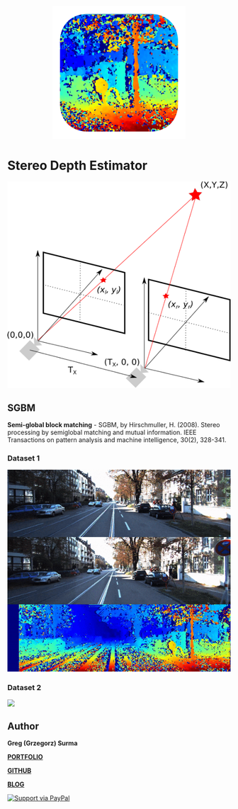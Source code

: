<h3 align="center">
  <img src="assets/stereo_depth_estimator_icon_web.png" width="300">
</h3>

# Stereo Depth Estimator

![](assets/stereo_setup.png)


## SGBM
**Semi-global block matching** - SGBM, by Hirschmuller, H. (2008). Stereo processing by semiglobal matching and mutual information. IEEE Transactions on pattern analysis and machine intelligence, 30(2), 328-341.

### Dataset 1
![](data/1/result.gif)

### Dataset 2
![](data/2/result.gif)




## Author

**Greg (Grzegorz) Surma**

[**PORTFOLIO**](https://gsurma.github.io)

[**GITHUB**](https://github.com/gsurma)

[**BLOG**](https://medium.com/@gsurma)

<a href="https://www.paypal.com/paypalme2/grzegorzsurma115">
  <img alt="Support via PayPal" src="https://cdn.rawgit.com/twolfson/paypal-github-button/1.0.0/dist/button.svg"/>
</a>


